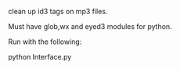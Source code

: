 clean up id3 tags on mp3 files.

Must have glob,wx and eyed3 modules for python.

Run with the following:

python Interface.py
